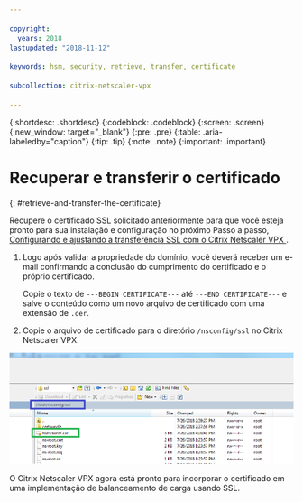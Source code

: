 ```yaml
---

copyright:
  years: 2018
lastupdated: "2018-11-12"

keywords: hsm, security, retrieve, transfer, certificate

subcollection: citrix-netscaler-vpx

---
```


{:shortdesc: .shortdesc}
{:codeblock: .codeblock}
{:screen: .screen}
{:new_window: target="_blank"}
{:pre: .pre}
{:table: .aria-labeledby="caption"}
{:tip: .tip}
{:note: .note}
{:important: .important}

# Recuperar e transferir o certificado
{: #retrieve-and-transfer-the-certificate}

Recupere o certificado SSL solicitado anteriormente para que você esteja pronto para sua instalação e configuração no próximo Passo a passo, [Configurando e ajustando a transferência SSL com o Citrix Netscaler VPX ](/docs/infrastructure/citrix-netscaler-vpx?topic=citrix-netscaler-vpx-configuring-and-tuning-ssl-offload-with-citrix-netscaler-vpx).

1. Logo após validar a propriedade do domínio, você deverá receber um e-mail confirmando a conclusão do cumprimento do certificado e o próprio certificado.

	Copie o texto de `---BEGIN CERTIFICATE---` até `---END CERTIFICATE---` e salve o conteúdo como um novo arquivo de certificado com uma extensão de `.cer`.

2. Copie o arquivo de certificado para o diretório `/nsconfig/ssl` no Citrix Netscaler VPX.

  <img src="images/11-transfer-certificate.png" alt="drawing" style="width: 600px;"/>

O Citrix Netscaler VPX agora está pronto para incorporar o certificado em uma implementação de balanceamento de carga usando SSL.
